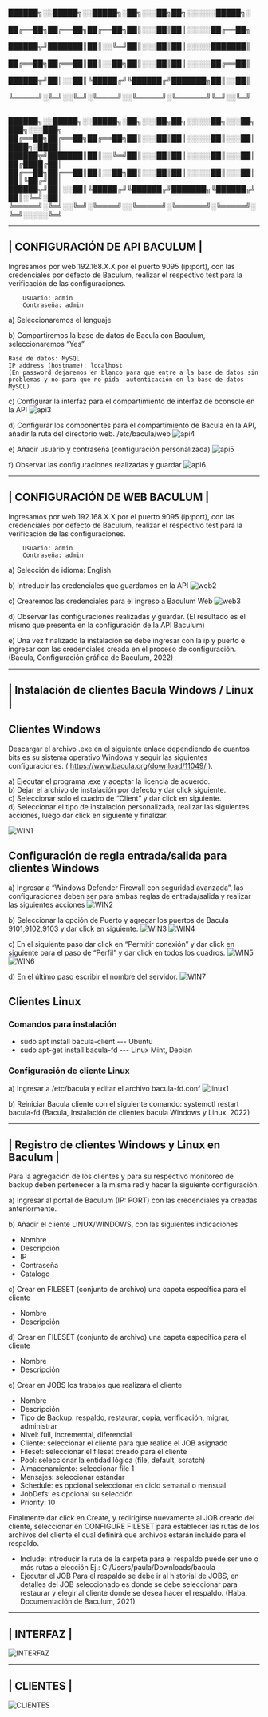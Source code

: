 
██████╗░░█████╗░░█████╗░██╗░░░██╗██╗░░░░░░█████╗░  
██╔══██╗██╔══██╗██╔══██╗██║░░░██║██║░░░░░██╔══██╗  
██████╦╝███████║██║░░╚═╝██║░░░██║██║░░░░░███████║  
██╔══██╗██╔══██║██║░░██╗██║░░░██║██║░░░░░██╔══██║  
██████╦╝██║░░██║╚█████╔╝╚██████╔╝███████╗██║░░██║  
╚═════╝░╚═╝░░╚═╝░╚════╝░░╚═════╝░╚══════╝╚═╝░░╚═╝  

██████╗░░█████╗░░█████╗░██╗░░░██╗██╗░░░░░██╗░░░██╗███╗░░░███╗
██╔══██╗██╔══██╗██╔══██╗██║░░░██║██║░░░░░██║░░░██║████╗░████║
██████╦╝███████║██║░░╚═╝██║░░░██║██║░░░░░██║░░░██║██╔████╔██║
██╔══██╗██╔══██║██║░░██╗██║░░░██║██║░░░░░██║░░░██║██║╚██╔╝██║
██████╦╝██║░░██║╚█████╔╝╚██████╔╝███████╗╚██████╔╝██║░╚═╝░██║
╚═════╝░╚═╝░░╚═╝░╚════╝░░╚═════╝░╚══════╝░╚═════╝░╚═╝░░░░░╚═╝


----------------------------------------------------------------------
|                CONFIGURACIÓN DE API BACULUM                        |
----------------------------------------------------------------------

Ingresamos por web 192.168.X.X por el puerto 9095 (ip:port), con las credenciales por defecto de Baculum, realizar el respectivo test para la verificación de las configuraciones.
        
        Usuario: admin 
        Contraseña: admin

a)	Seleccionaremos el lenguaje

b)	Compartiremos la base de datos de Bacula con Baculum, seleccionaremos “Yes” 
  
    Base de datos: MySQL
    IP address (hostname): localhost
    (En password dejaremos en blanco para que entre a la base de datos sin problemas y no para que no pida  autenticación en la base de datos MySQL)

c)	Configurar la interfaz para el compartimiento de interfaz de bconsole en la API
    ![api3](https://user-images.githubusercontent.com/103973381/228109440-b5f7ce07-b318-499a-b5df-78f708087198.png)

d)	Configurar los componentes para el compartimiento de Bacula en la API, añadir la ruta del directorio web.
        /etc/bacula/web
        ![api4](https://user-images.githubusercontent.com/103973381/228301704-e8e65fd0-89eb-4951-9349-dbbfd1551137.png)

e)	Añadir usuario y contraseña (configuración personalizada)
        ![api5](https://user-images.githubusercontent.com/103973381/228329343-41a5ca2e-fc26-42b3-a96d-2fa22b74e191.png)

f)	Observar las configuraciones realizadas y guardar
        ![api6](https://user-images.githubusercontent.com/103973381/228331216-3bf9079b-c6ee-4893-ade3-5aefb08ef3ff.png)


----------------------------------------------------------------------
|                    CONFIGURACIÓN DE WEB BACULUM                    |
----------------------------------------------------------------------

Ingresamos por web 192.168.X.X por el puerto 9095 (ip:port), con las credenciales por defecto de Baculum, realizar el respectivo test para la verificación de las configuraciones.

        Usuario: admin 
        Contraseña: admin
        
a)	Selección de idioma: English

b)	Introducir las credenciales que guardamos en la API
![web2](https://user-images.githubusercontent.com/103973381/229323884-0c2e52bc-0be2-4ca5-ad8e-abda2a5192d1.png)

c)	Crearemos las credenciales para el ingreso a Baculum Web
![web3](https://user-images.githubusercontent.com/103973381/229323925-133886ca-714e-455f-9064-617a86dcc8e3.png)

d)	Observar las configuraciones realizadas y guardar.
    (El resultado es el mismo que presenta en la configuración de la API Baculum)

e)	Una vez finalizado la instalación se debe ingresar con la ip y puerto e ingresar con las credenciales creada en el proceso de configuración.
        (Bacula, Configuración gráfica de Baculum, 2022)

----------------------------------------------------------------------
|         Instalación de clientes Bacula Windows / Linux             |
----------------------------------------------------------------------

## Clientes Windows
Descargar el archivo .exe en el siguiente enlace dependiendo de cuantos bits es su sistema operativo Windows y seguir las siguientes configuraciones.          ( https://www.bacula.org/download/11049/ ).

a)	Ejecutar el programa .exe y aceptar la licencia de acuerdo.     
b)	Dejar el archivo de instalación por defecto y dar click siguiente.      
c)	Seleccionar solo el cuadro de “Client” y dar click en siguiente.        
d)	Seleccionar el tipo de instalación personalizada, realizar las siguientes acciones, luego dar click en siguiente y finalizar.

![WIN1](https://user-images.githubusercontent.com/103973381/229324850-c18e6ef6-ede5-469a-9e98-3060cfa01449.png)

## Configuración de regla entrada/salida para clientes Windows  
a)	Ingresar a “Windows Defender Firewall con seguridad avanzada”, las configuraciones deben ser para ambas reglas de entrada/salida y realizar las                         siguientes acciones
![WIN2](https://user-images.githubusercontent.com/103973381/229324936-cf76809d-fb53-4ca1-a3f7-8094dcd0b544.png)

b)	Seleccionar la opción de Puerto y agregar los puertos de Bacula 9101,9102,9103 y dar click en siguiente.
![WIN3](https://user-images.githubusercontent.com/103973381/229325003-b60fe625-4a2d-4dc9-a6a8-b0e8aa0e19dd.png)
![WIN4](https://user-images.githubusercontent.com/103973381/229325064-744ef3d8-95c9-41bd-a6cd-de2264dde609.png)

c)	En el siguiente paso dar click en “Permitir conexión” y dar click en siguiente para el paso de “Perfil” y dar click en todos los cuadros.
![WIN5](https://user-images.githubusercontent.com/103973381/229325136-cf4e699c-8387-4549-86d0-04dc1c0ce989.png)
![WIN6](https://user-images.githubusercontent.com/103973381/229325230-7e8b5cfc-d461-49c1-8bd4-10c4f1d56fa0.png)

d)	En el último paso escribir el nombre del servidor.
![WIN7](https://user-images.githubusercontent.com/103973381/229325242-7563d088-7ebe-4d7e-b071-d194bf074f0c.png)


## Clientes Linux

### Comandos para instalación
-	sudo apt install bacula-client --- Ubuntu
-	sudo apt-get install bacula-fd --- Linux Mint, Debian

### Configuración de cliente Linux
a)	Ingresar a /etc/bacula y editar el archivo bacula-fd.conf
![linux1](https://user-images.githubusercontent.com/103973381/229325435-09f9a5fe-ccdb-4062-879c-866068d4d715.png)

b)	Reiniciar Bacula cliente con el siguiente comando: systemctl restart bacula-fd
(Bacula, Instalación de clientes bacula Windows y Linux, 2022)

----------------------------------------------------------------------
|        Registro de clientes Windows y Linux en Baculum             |
----------------------------------------------------------------------
Para la agregación de los clientes y para su respectivo monitoreo de backup deben pertenecer a la misma red y hacer la siguiente configuración.

a)	Ingresar al portal de Baculum (IP: PORT) con las credenciales ya creadas anteriormente.

b)	Añadir el cliente LINUX/WINDOWS, con las siguientes indicaciones
-	Nombre 
-	Descripción 
-	IP
-	Contraseña
-	Catalogo

c)	Crear en FILESET (conjunto de archivo) una capeta específica para el cliente
-	Nombre
-	Descripción

d)	Crear en FILESET (conjunto de archivo) una capeta específica para el cliente
-	Nombre
-	Descripción

e)	Crear en JOBS los trabajos que realizara el cliente
-	Nombre
-	Descripción
-	Tipo de Backup: respaldo, restaurar, copia, verificación, migrar, administrar
-	Nivel: full, incremental, diferencial
-	Cliente: seleccionar el cliente para que realice el JOB asignado
-	Fileset: seleccionar el fileset creado para el cliente
-	Pool: seleccionar la entidad lógica (file, default, scratch)
-	Almacenamiento: seleccionar file 1
-	Mensajes: seleccionar estándar
-	Schedule: es opcional seleccionar en ciclo semanal o mensual
-	JobDefs: es opcional su selección
-	Priority: 10

Finalmente dar click en Create, y redirigirse nuevamente al JOB creado del cliente, seleccionar en CONFIGURE FILESET para establecer las rutas de los archivos del cliente el cual definirá que archivos estarán incluido para el respaldo.
-	Include: introducir la ruta de la carpeta para el respaldo puede ser uno o más rutas a elección Ej.: C:/Users/paula/Downloads/bacula
-	Ejecutar el JOB
Para el respaldo se debe ir al historial de JOBS, en detalles del JOB seleccionado es donde se debe seleccionar para restaurar y elegir al cliente donde se desea hacer el respaldo.
(Haba, Documentación de Baculum, 2021)


----------------------------------------------------------------------
|                           INTERFAZ                                 |
----------------------------------------------------------------------
![INTERFAZ](https://user-images.githubusercontent.com/103973381/229325867-f2295e17-b192-43f0-a772-d7c24f6dd0ec.png)

----------------------------------------------------------------------
|                           CLIENTES                                |
----------------------------------------------------------------------
![CLIENTES](https://user-images.githubusercontent.com/103973381/229325998-283a2e3a-0695-450e-873f-7cdbd85ec648.png)
